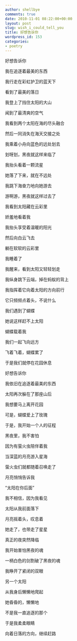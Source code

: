 ```yaml
---
author: shellbye
comments: true
date: 2010-11-01 08:22:00+00:00
layout: post
slug: wish_i_could_tell_you
title: 好想告诉你
wordpress_id: 153
categories:
- poetry
---
```








好想告诉你




我在追逐着最美的东西







我行走在彩虹护卫的蓝天下




看到了最美的落日







我登上了挡住太阳的大山




闻到了最清爽的空气







我看到两个太阳在海的尽头融合




然后一同消失在海天交接之处







我乘着小舟向蓝色的远处划去




划呀划，黑夜就这样来临了







我抬头看着一颗流星




她落了下来，就在不远处







我跳下海奋力地向她游去




游啊游，黑夜就这样过去了







我看到太阳藏在云彩里




娇羞地看着我







我抬头享受着温暖的阳光




然后向白云飞去







躺在软软的云彩里




我睡着了







我醒来，看到太阳又轻轻划走




我纵身跳下云端，掉在蚂蚁的背上







我指挥着它向着太阳的方向前行




它只频频点着头，不说什么







我们遇到了蝴蝶




她说这样赶不上太阳







蝴蝶载着我




我们一起飞向远方







飞着飞着，蝴蝶累了




于是我们就停在花园休息










好想告诉你




我依旧在追逐着最美的东西







太阳再次躲在了那座山后




我想要马上离开花园







可是，蝴蝶爱上了玫瑰




于是，我开始一个人的征程







黑夜里，我不害怕




因为有萤火虫陪伴着我







当深蓝的月亮游入星海




萤火虫们就都随着召唤走了







月亮悄悄告诉我




“太阳在你后面”







我不相信，因为我看见




太阳从我前面落下







月亮摇着头，叹息着




她走了，也带走了星星







真正的夜突然降临




我开始害怕黑夜的魂







一柄白色的剑割破了黑夜的魂




我睁开了紧闭的双眼







另一个太阳




从我身后懒懒地爬起







她昏昏的，懒懒地




不是我一直追逐的那个







于是我柔柔眼睛




向着日落的方向，继续赶路









